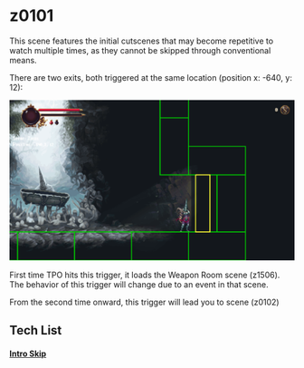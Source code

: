# z0101

This scene features the initial cutscenes that may become repetitive to watch multiple times, as they cannot be skipped through conventional means.

There are two exits, both triggered at the same location (position x: -640, y: 12):

![tech gif and video](../../assets/z0101_0102.png)

First time TPO hits this trigger, it loads the Weapon Room scene (z1506). The behavior of this trigger will change due to an event in that scene.

From the second time onward, this trigger will lead you to scene (z0102)

## Tech List

#### [Intro Skip](alt-tab-early-control/#intro-skip)
